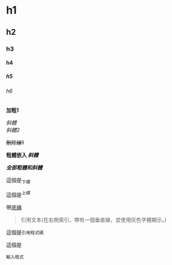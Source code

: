 # h1
## h2
### h3
#### h4
##### h5
###### h6

**加粗1**  

*斜體*  
_斜體2_

~~刪除線1~~  

**粗體嵌入 _斜體_**

***全部粗體和斜體***

這個是<sub>下標</sub>

這個是<sup>上標</sup>

帶<ins>底線</ins>

> 引用文本(在右側索引，帶有一個垂直線，並使用灰色字體顯示。)

這個是`引用程式碼`

這個是
```先宣告語法
輸入程式
```